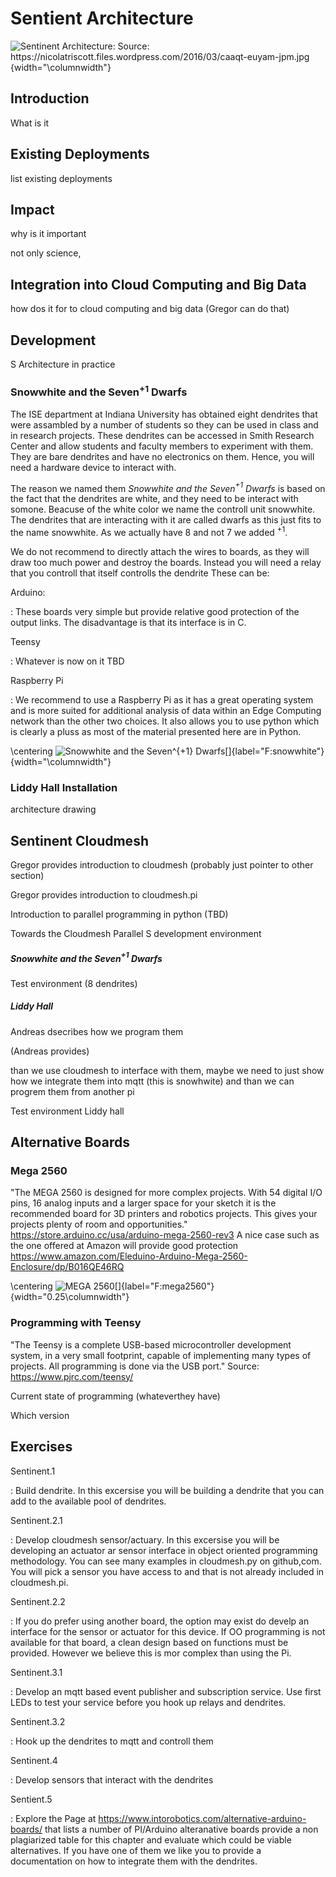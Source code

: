 Sentient Architecture
=====================

![Sentinent Architecture: Source:
<https://nicolatriscott.files.wordpress.com/2016/03/caaqt-euyam-jpm.jpg>](images/sentient.jpeg){width="\columnwidth"}

Introduction
------------

What is it

Existing Deployments
--------------------

list existing deployments

Impact
------

why is it important

not only science,

Integration into Cloud Computing and Big Data
---------------------------------------------

how dos it for to cloud computing and big data (Gregor can do that)

Development
-----------

S Architecture in practice

### Snowwhite and the Seven$^{+1}$ Dwarfs

The ISE department at Indiana University has obtained eight dendrites
that were assambled by a number of students so they can be used in class
and in research projects. These dendrites can be accessed in Smith
Research Center and allow students and faculty members to experiment
with them. They are bare dendrites and have no electronics on them.
Hence, you will need a hardware device to interact with.

The reason we named them *Snowwhite and the Seven$^{+1}$ Dwarfs* is
based on the fact that the dendrites are white, and they need to be
interact with somone. Beacuse of the white color we name the controll
unit snowwhite. The dendrites that are interacting with it are called
dwarfs as this just fits to the name snowwhite. As we actually have 8
and not 7 we added $^{+1}$.

We do not recommend to directly attach the wires to boards, as they will
draw too much power and destroy the boards. Instead you will need a
relay that you controll that itself controlls the dendrite These can be:

Arduino:

:   These boards very simple but provide relative good protection of the
    output links. The disadvantage is that its interface is in C.

Teensy

:   Whatever is now on it TBD

Raspberry Pi

:   We recommend to use a Raspberry Pi as it has a great operating
    system and is more suited for additional analysis of data within an
    Edge Computing network than the other two choices. It also allows
    you to use python which is clearly a pluss as most of the material
    presented here are in Python.

\centering
![Snowwhite and the Seven$^{+1}$
Dwarfs[]{label="F:snowwhite"}](images/snowwhite.jpg){width="\columnwidth"}

### Liddy Hall Installation

architecture drawing

Sentinent Cloudmesh
-------------------

Gregor provides introduction to cloudmesh (probably just pointer to
other section)

Gregor provides introduction to cloudmesh.pi

Introduction to parallel programming in python (TBD)

Towards the Cloudmesh Parallel S development environment

##### Snowwhite and the Seven$^{+1}$ Dwarfs

Test environment (8 dendrites)

##### Liddy Hall

Andreas dsecribes how we program them

(Andreas provides)

than we use cloudmesh to interface with them, maybe we need to just show
how we integrate them into mqtt (this is snowhwite) and than we can
progrem them from another pi

Test environment Liddy hall

Alternative Boards
------------------

### Mega 2560

"The MEGA 2560 is designed for more complex projects. With 54 digital
I/O pins, 16 analog inputs and a larger space for your sketch it is the
recommended board for 3D printers and robotics projects. This gives your
projects plenty of room and opportunities."
<https://store.arduino.cc/usa/arduino-mega-2560-rev3> A nice case such
as the one offered at Amazon will provide good protection
<https://www.amazon.com/Eleduino-Arduino-Mega-2560-Enclosure/dp/B016QE46RQ>

\centering
![MEGA
2560[]{label="F:mega2560"}](images/mega2560.jpg){width="0.25\columnwidth"}

### Programming with Teensy

"The Teensy is a complete USB-based microcontroller development system,
in a very small footprint, capable of implementing many types of
projects. All programming is done via the USB port." Source:
<https://www.pjrc.com/teensy/>

Current state of programming (whateverthey have)

Which version

Exercises
---------

Sentinent.1

:   Build dendrite. In this excersise you will be building a dendrite
    that you can add to the available pool of dendrites.

Sentinent.2.1

:   Develop cloudmesh sensor/actuary. In this excersise you will be
    developing an actuator ar sensor interface in object oriented
    programming methodology. You can see many examples in cloudmesh.py
    on github,com. You will pick a sensor you have access to and that is
    not already included in cloudmesh.pi.

Sentinent.2.2

:   If you do prefer using another board, the option may exist do develp
    an interface for the sensor or actuator for this device. If OO
    programming is not available for that board, a clean design based on
    functions must be provided. However we believe this is mor complex
    than using the Pi.

Sentinent.3.1

:   Develop an mqtt based event publisher and subscription service. Use
    first LEDs to test your service before you hook up relays and
    dendrites.

Sentinent.3.2

:   Hook up the dendrites to mqtt and controll them

Sentinent.4

:   Develop sensors that interact with the dendrites

Sentient.5

:   Explore the Page at
    <https://www.intorobotics.com/alternative-arduino-boards/> that
    lists a number of PI/Arduino alteranative boards provide a non
    plagiarized table for this chapter and evaluate which could be
    viable alternatives. If you have one of them we like you to provide
    a documentation on how to integrate them with the dendrites.
